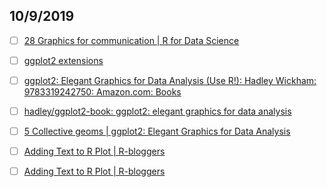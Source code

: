 ## 10/9/2019

- [ ] [28 Graphics for communication | R for Data Science](https://r4ds.had.co.nz/graphics-for-communication.html)

- [ ] [ggplot2 extensions](http://www.ggplot2-exts.org/)

- [ ] [ggplot2: Elegant Graphics for Data Analysis (Use R!): Hadley Wickham: 9783319242750: Amazon.com: Books](https://www.amazon.com/dp/331924275X/ref=cm_sw_su_dp)

- [ ] [hadley/ggplot2-book: ggplot2: elegant graphics for data analysis](https://github.com/hadley/ggplot2-book)

- [ ] [5 Collective geoms | ggplot2: Elegant Graphics for Data Analysis](https://ggplot2-book.org/collective-geoms.html#matching)

- [ ] [Adding Text to R Plot | R-bloggers](https://www.r-bloggers.com/adding-text-to-r-plot/)

- [ ] [Adding Text to R Plot | R-bloggers](https://www.r-bloggers.com/adding-text-to-r-plot/)
